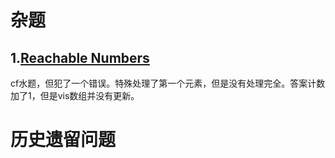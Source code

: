 # 杂题
## 1.[Reachable Numbers](http://codeforces.com/contest/1157/problem/A)
cf水题，但犯了一个错误。特殊处理了第一个元素，但是没有处理完全。答案计数加了1，但是vis数组并没有更新。

# 历史遗留问题